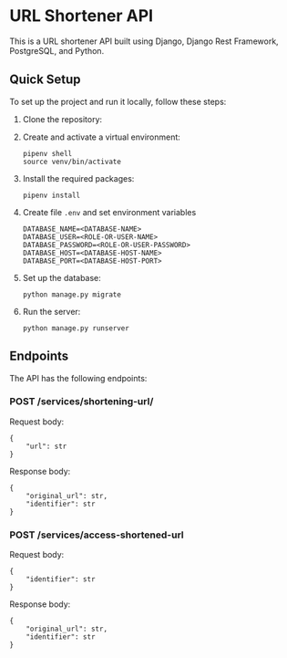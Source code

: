 # URL Shortener API

This is a URL shortener API built using Django, Django Rest Framework, PostgreSQL, and Python.

## Quick Setup

To set up the project and run it locally, follow these steps:

1. Clone the repository:
2. Create and activate a virtual environment:
   ```
   pipenv shell
   source venv/bin/activate
   ```

3. Install the required packages:
   ```
   pipenv install
   ```

4. Create file `.env` and set environment variables
    ```
    DATABASE_NAME=<DATABASE-NAME>
    DATABASE_USER=<ROLE-OR-USER-NAME>
    DATABASE_PASSWORD=<ROLE-OR-USER-PASSWORD>
    DATABASE_HOST=<DATABASE-HOST-NAME>
    DATABASE_PORT=<DATABASE-HOST-PORT>
    ```

5. Set up the database:
   ```
   python manage.py migrate
   ```

6. Run the server:
   ```
   python manage.py runserver
   ```

## Endpoints

The API has the following endpoints:

### POST /services/shortening-url/

Request body:
```
{
    "url": str
}
```

Response body:
```
{
    "original_url": str,
    "identifier": str
}
```

### POST /services/access-shortened-url

Request body:
```
{
    "identifier": str
}
```

Response body:
```
{
    "original_url": str,
    "identifier": str
}
```